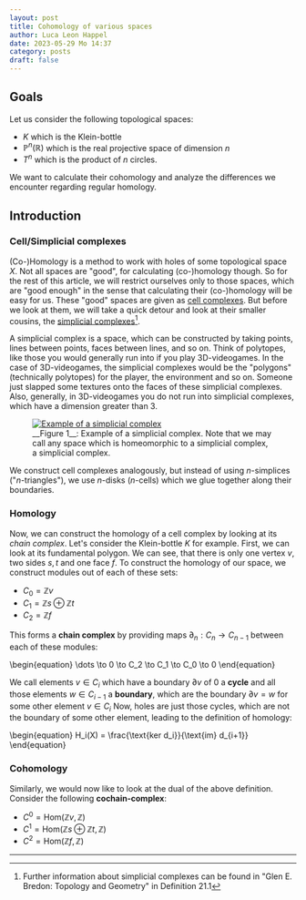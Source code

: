 ```yaml
---
layout: post
title: Cohomology of various spaces
author: Luca Leon Happel
date: 2023-05-29 Mo 14:37
category: posts
draft: false
---
```


## Goals

Let us consider the following topological spaces:

- $K$ which is the Klein-bottle
- $\mathbb{P}^n(\mathbb{R})$ which is the real projective space of dimension $n$
- $T^n$ which is the product of $n$ circles.

We want to calculate their cohomology and analyze the differences we encounter regarding regular homology.

## Introduction

### Cell/Simplicial complexes

(Co-)Homology is a method to work with holes of some topological space $X$. Not all spaces are
"good", for calculating (co-)homology though. So for the rest of this article, we will
restrict ourselves only to those spaces, which are "good enough" in the sense that
calculating their (co-)homology will be easy for us.
These "good" spaces are given as [cell complexes](https://en.wikipedia.org/wiki/CW_complex).
But before we look at them, we will take a quick detour and look at their smaller cousins,
the [simplicial complexes](https://en.wikipedia.org/wiki/Simplicial_complex)[^1].

A simplicial complex is a space, which can be constructed by taking points,
lines between points, faces between lines, and so on. Think of polytopes, like those you
would generally run into if you play 3D-videogames. In the case of 3D-videogames, the
simplicial complexes would be the "polygons" (technically polytopes) for the player, the environment
and so on. Someone just slapped some textures onto the faces of these simplicial complexes. Also,
generally, in 3D-videogames you do not run into simplicial complexes, which have a dimension greater than 3.

<figure>
<a href="https://en.wikipedia.org/wiki/Simplicial_complex#/media/File:Simplicial_complex_example.svg"><img src="https://upload.wikimedia.org/wikipedia/commons/thumb/5/50/Simplicial_complex_example.svg/1280px-Simplicial_complex_example.svg.png" alt="Example of a simplicial complex"/></a>
<figcaption>__Figure 1__: Example of a simplicial complex. 
    Note that we may call any space which is homeomorphic to a simplicial complex, a simplicial complex.
</figcaption>
</figure>

We construct cell complexes analogously, but instead of using $n$-simplices ("$n$-triangles"),
we use $n$-disks ($n$-cells) which we glue together along their boundaries.

### Homology

Now, we can construct the homology of a cell complex by looking at its _chain complex_.
Let's consider the Klein-bottle $K$ for example. First, we can look at its fundamental polygon.
We can see, that there is only one vertex $v$, two sides $s,t$ and one face $f$. To construct the
homology of our space, we construct modules out of each of these sets:

- $C_0 = \mathbb{Z}v$
- $C_1 = \mathbb{Z}s \oplus \mathbb{Z}t$
- $C_2 = \mathbb{Z}f$

This forms a **chain complex** by providing maps $\partial_n : C_{n} \to C_{n-1}$
between each of these modules:

\begin{equation}
\dots \to 0 \to C_2 \to C_1 \to C_0 \to 0
\end{equation}

We call elements $v\in C_i$ which have a boundary $\partial v$ of $0$ a **cycle**
and all those elements $w\in C_{i-1}$ a **boundary**, which are the boundary $\partial v = w$ 
for some other element $v\in C_i$
Now, holes are just those cycles, which are not the boundary of some other element, leading to the
definition of homology:

\begin{equation}
H_i(X) = \frac{\text{ker d_i}}{\text{im} d_{i+1}}
\end{equation}

### Cohomology

Similarly, we would now like to look at the dual of the above definition. Consider the following
**cochain-complex**:

- $C^0 = \text{Hom}(\mathbb{Z}v, \mathbb{Z})$
- $C^1 = \text{Hom}(\mathbb{Z}s \oplus \mathbb{Z}t, \mathbb{Z})$
- $C^2 = \text{Hom}(\mathbb{Z}f, \mathbb{Z})$

---

[^1]: Further information about simplicial complexes can be found in "Glen E. Bredon: Topology and Geometry" in Definition 21.1
